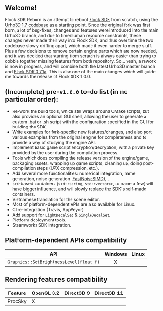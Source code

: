 ## Welcome! 

Flock SDK Reborn is an attempt to reboot [Flock SDK](https://github.com/Florastamine/FlockSDK) from scratch, using the [Urho3D 1.7 codebase](https://github.com/urho3d/Urho3D/tree/1.7) as a starting point. Since the original fork was first born, a lot of bug-fixes, changes and features were introduced into the main Urho3D branch, and due to time/human resource constraints, these changes never made their way into Flock SDK, and thus over time the two codebase slowly drifting apart, which made it even harder to merge stuff. Plus a few decisions to remove certain engine parts which are now needed, and it was decided that starting from scratch is always easier than trying to cobble together missing features from both repository. So... yeah, a rework is now in progress, and will combine both the latest Urho3D master branch and [Flock SDK 0.7.1a](https://github.com/Florastamine/FlockSDK/tree/0.7.1a). This is also one of the main changes which will guide me towards the release of Flock SDK 1.0.0.

## (Incomplete) pre-`v1.0.0` to-do list (in no particular order):

* Re-work the build tools, which still wraps around CMake scripts, but also provides an optional GUI shell, allowing the user to generate a custom .bat or .sh script with the configuration specified in the GUI for building the SDK.
* Write examples for fork-specific new features/changes, and also port various examples from the original engine for completeness and to provide a way of studying the engine API.
* Implement basic game script encryption/decryption, with a private key provided by the user during the compilation process.
* Tools which does compiling the release version of the engine/game, packaging assets, wrapping up game scripts, cleaning up, doing post-compilation steps (UPX compression, etc.).
* Add several more functionalities: numerical integration, name generation, noise generation ([FastNoiseSIMD](https://github.com/Auburns/FastNoiseSIMD)),...
* `std`-based containers (`std::string`, `std::vector<>`, to name a few) will have bigger influence, and will slowly replace the SDK's self-made containers.
* Vietnamese translation for the scene editor.
* Most of platform-dependent APIs are also available for Linux.
* CI re-integration (Travis, AppVeyor)
* Add support for `LightDecalSet` & `SingleDecalSet`.
* Platform deployment tools.
* Steamworks SDK integration.

## Platform-dependent APIs compatibility
|                   API                   | Windows | Linux |
|:---------------------------------------:|:-------:|:-----:|
| `Graphics::SetBrightnessLevel(float f)` |    X    |       |

## Rendering features compatibility

| Feature | OpenGL 3.2 | Direct3D 9 | Direct3D 11 |
|---------|------------|------------|-------------|
| ProcSky |      X     |            |             |
